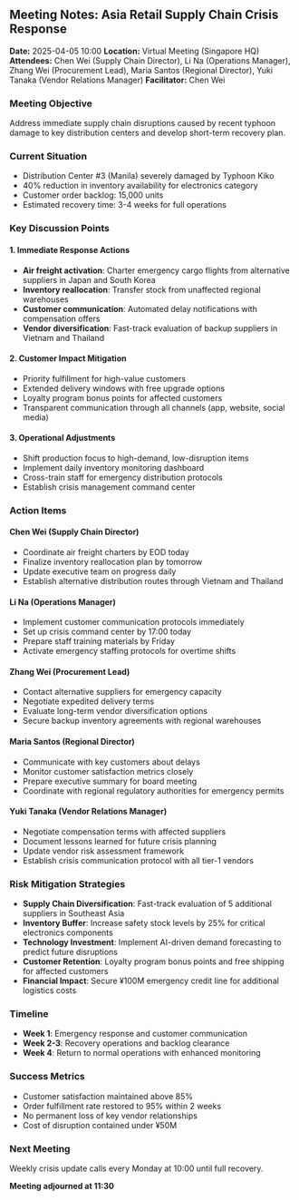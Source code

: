 ## Meeting Notes: Asia Retail Supply Chain Crisis Response

**Date:** 2025-04-05 10:00
**Location:** Virtual Meeting (Singapore HQ)
**Attendees:** Chen Wei (Supply Chain Director), Li Na (Operations Manager), Zhang Wei (Procurement Lead), Maria Santos (Regional Director), Yuki Tanaka (Vendor Relations Manager)
**Facilitator:** Chen Wei

### Meeting Objective
Address immediate supply chain disruptions caused by recent typhoon damage to key distribution centers and develop short-term recovery plan.

### Current Situation
- Distribution Center #3 (Manila) severely damaged by Typhoon Kiko
- 40% reduction in inventory availability for electronics category
- Customer order backlog: 15,000 units
- Estimated recovery time: 3-4 weeks for full operations

### Key Discussion Points

#### 1. Immediate Response Actions
- **Air freight activation**: Charter emergency cargo flights from alternative suppliers in Japan and South Korea
- **Inventory reallocation**: Transfer stock from unaffected regional warehouses
- **Customer communication**: Automated delay notifications with compensation offers
- **Vendor diversification**: Fast-track evaluation of backup suppliers in Vietnam and Thailand

#### 2. Customer Impact Mitigation
- Priority fulfillment for high-value customers
- Extended delivery windows with free upgrade options
- Loyalty program bonus points for affected customers
- Transparent communication through all channels (app, website, social media)

#### 3. Operational Adjustments
- Shift production focus to high-demand, low-disruption items
- Implement daily inventory monitoring dashboard
- Cross-train staff for emergency distribution protocols
- Establish crisis management command center

### Action Items

#### Chen Wei (Supply Chain Director)
- Coordinate air freight charters by EOD today
- Finalize inventory reallocation plan by tomorrow
- Update executive team on progress daily
- Establish alternative distribution routes through Vietnam and Thailand

#### Li Na (Operations Manager)
- Implement customer communication protocols immediately
- Set up crisis command center by 17:00 today
- Prepare staff training materials by Friday
- Activate emergency staffing protocols for overtime shifts

#### Zhang Wei (Procurement Lead)
- Contact alternative suppliers for emergency capacity
- Negotiate expedited delivery terms
- Evaluate long-term vendor diversification options
- Secure backup inventory agreements with regional warehouses

#### Maria Santos (Regional Director)
- Communicate with key customers about delays
- Monitor customer satisfaction metrics closely
- Prepare executive summary for board meeting
- Coordinate with regional regulatory authorities for emergency permits

#### Yuki Tanaka (Vendor Relations Manager)
- Negotiate compensation terms with affected suppliers
- Document lessons learned for future crisis planning
- Update vendor risk assessment framework
- Establish crisis communication protocol with all tier-1 vendors

### Risk Mitigation Strategies
- **Supply Chain Diversification**: Fast-track evaluation of 5 additional suppliers in Southeast Asia
- **Inventory Buffer**: Increase safety stock levels by 25% for critical electronics components
- **Technology Investment**: Implement AI-driven demand forecasting to predict future disruptions
- **Customer Retention**: Loyalty program bonus points and free shipping for affected customers
- **Financial Impact**: Secure ¥100M emergency credit line for additional logistics costs

### Timeline
- **Week 1**: Emergency response and customer communication
- **Week 2-3**: Recovery operations and backlog clearance
- **Week 4**: Return to normal operations with enhanced monitoring

### Success Metrics
- Customer satisfaction maintained above 85%
- Order fulfillment rate restored to 95% within 2 weeks
- No permanent loss of key vendor relationships
- Cost of disruption contained under ¥50M

### Next Meeting
Weekly crisis update calls every Monday at 10:00 until full recovery.

**Meeting adjourned at 11:30**
